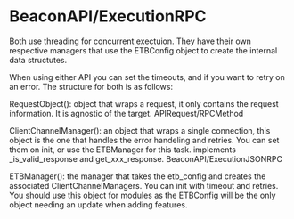 # BeaconAPI/ExecutionRPC

Both use threading for concurrent exectuion. They have their own respective managers that use the ETBConfig object to create the internal data structutes.

When using either API you can set the timeouts, and if you want to retry on an error. The structure for both is as follows:

RequestObject():
    object that wraps a request, it only contains the request information. It is agnostic of the target.
        APIRequest/RPCMethod

ClientChannelManager():
    an object that wraps a single connection, this object is the one that handles the error handeling and retries. You can set them on init, or use the ETBManager for this task.
    implements _is_valid_response and get_xxx_response.
        BeaconAPI/ExecutionJSONRPC

ETBManager():
    the manager that takes the etb_config and creates the associated ClientChannelManagers. You can init with timeout and retries. You should use this object for modules as the ETBConfig will be the only object needing an update when adding features. 
